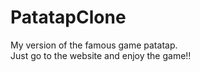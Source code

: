 # PatatapClone
My version of the famous game patatap.<br>
Just go to the website and enjoy the game!!

